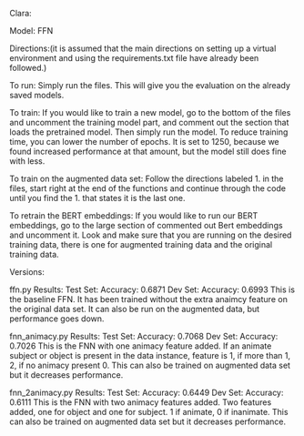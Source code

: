Clara:

Model: FFN

Directions:(it is assumed that the main directions on setting up a virtual environment and using the requirements.txt file have already been followed.)

To run:
Simply run the files. This will give you the evaluation on the already saved models.

To train:
If you would like to train a new model, go to the bottom of the files and uncomment the training model part, and comment out the section that loads the pretrained model.
Then simply run the model. To reduce training time, you can lower the number of epochs. It is set to 1250, because we found increased performance at that amount, but the model still does fine with less.

To train on the augmented data set:
Follow the directions labeled 1. in the files, start right at the end of the functions and continue through the code until you find the 1. that states it is the last one.

To retrain the BERT embeddings:
If you would like to run our BERT embeddings, go to the large section of commented out Bert embeddings and uncomment it. Look and make sure that you are running on the desired training data, there is one for augmented training data and the original training data.


Versions: 

ffn.py
Results:
Test Set: Accuracy: 0.6871
Dev Set: Accuracy: 0.6993
This is the baseline FFN. It has been trained without the extra anaimcy feature on the original data set. It can also be run on the augmented data, but performance goes down.

fnn_animacy.py
Results:
Test Set: Accuracy: 0.7068
Dev Set: Accuracy: 0.7026
This is the FNN with one animacy feature added. If an animate subject or object is present in the data instance, feature is 1, if more than 1, 2, if no animacy present 0.
This can also be trained on augmented data set but it decreases performance.

fnn_2animacy.py
Results:
Test Set: Accuracy: 0.6449
Dev Set: Accuracy: 0.6111
This is the FNN with two animacy features added. Two features added, one for object and one for subject. 1 if animate, 0 if inanimate.
This can also be trained on augmented data set but it decreases performance.



